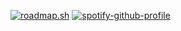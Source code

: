[![roadmap.sh](https://api.roadmap.sh/v1-badge/tall/6492d064d99c9d67318a4219?variant=dark&roadmaps=java%2Cbackend)](https://roadmap.sh)
[![spotify-github-profile](https://spotify-github-profile.vercel.app/api/view?uid=31spq6mngr2lkglzgjcge73kqpje&cover_image=true&theme=novatorem&show_offline=false&background_color=121212&interchange=true&bar_color=53b14f&bar_color_cover=false)](https://spotify-github-profile.vercel.app/api/view?uid=31spq6mngr2lkglzgjcge73kqpje&redirect=true)
